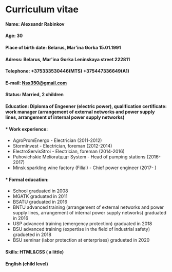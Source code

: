    # **Curriculum vitae**
#### Name:          **Alexsandr Rabinkov**
#### Age: 30
#### Place of birth date: Belarus, Mar'ina Gorka 15.01.1991

#### Adress:        Belarus, Mar'ina Gorka Leninskaya street 222811
#### Telephone:     +375333530446(MTS) +375447336649(A1)
#### E-mail:        Nsx350@gmail.com
#### Status:        Married, 2 children
#### Education:     Diploma of Engeener (electric power), qualification certificate: work manager (arrangement of external networks and power supply lines, arrangement of internal power supply networks)
#### * Work experience:
 * AgroPromEnergo - Electrician (2011-2012)
 * StormInvest - Electrician, foreman (2012-2014)
 * ElectroServisStroi - Electrician, foreman (2014-2016)
 * Puhovichskie Melioratшщт System - Head of pumping stations (2016-2017)
 * Minsk sparkling wine factory (Filial) - Chief power engineer (2017- )
#### * Formal education:
 * School graduated in 2008
 * MGATK graduated in 2011
 * BSATU graduated in 2016
 * BNTU advanced training (arrangement of external networks and power supply lines, arrangement of internal power supply networks) graduated in 2016
 * USP advanced training (emergency protection) graduated in 2018
 * BSU advanced training (expertise in the field of industrial safety) gradueted in 2018
 * BSU seminar (labor protection at enterprises) gradueted in 2020
#### Skills: HTML&CSS ( a little)
#### English (child level)



